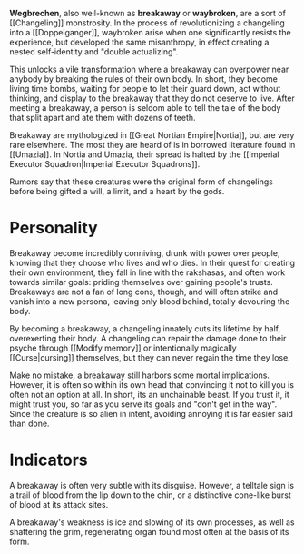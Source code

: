 **Wegbrechen**, also well-known as **breakaway** or **waybroken**, are a sort of [[Changeling]] monstrosity. In the process of revolutionizing a changeling into a [[Doppelganger]], waybroken arise when one significantly resists the experience, but developed the same misanthropy, in effect creating a nested self-identity and "double actualizing".

This unlocks a vile transformation where a breakaway can overpower near anybody by breaking the rules of their own body. In short, they become living time bombs, waiting for people to let their guard down, act without thinking, and display to the breakaway that they do not deserve to live. After meeting a breakaway, a person is seldom able to tell the tale of the body that split apart and ate them with dozens of teeth.

Breakaway are mythologized in [[Great Nortian Empire|Nortia]], but are very rare elsewhere. The most they are heard of is in borrowed literature found in [[Umazia]]. In Nortia and Umazia, their spread is halted by the [[Imperial Executor Squadron|Imperial Executor Squadrons]].

Rumors say that these creatures were the original form of changelings before being gifted a will, a limit, and a heart by the gods.

# Personality
Breakaway become incredibly conniving, drunk with power over people, knowing that they choose who lives and who dies. In their quest for creating their own environment, they fall in line with the rakshasas, and often work towards similar goals: priding themselves over gaining people's trusts. Breakaways are not a fan of long cons, though, and will often strike and vanish into a new persona, leaving only blood behind, totally devouring the body.

By becoming a breakaway, a changeling innately cuts its lifetime by half, overexerting their body. A changeling can repair the damage done to their psyche through [[Modify memory]] or intentionally magically [[Curse|cursing]] themselves, but they can never regain the time they lose.

Make no mistake, a breakaway still harbors some mortal implications. However, it is often so within its own head that convincing it not to kill you is often not an option at all. In short, its an unchainable beast. If you trust it, it might trust you, so far as you serve its goals and "don't get in the way". Since the creature is so alien in intent, avoiding annoying it is far easier said than done.

# Indicators
A breakaway is often very subtle with its disguise. However, a telltale sign is a trail of blood from the lip down to the chin, or a distinctive cone-like burst of blood at its attack sites.

A breakaway's weakness is ice and slowing of its own processes, as well as shattering the grim, regenerating organ found most often at the basis of its form.

